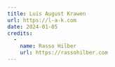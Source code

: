 ```yaml
---
title: Luis August Krawen
url: https://l-a-k.com
date: 2024-01-05
credits:
  -
    name: Rasso Hilber
    url: https://rassohilber.com
---
```

